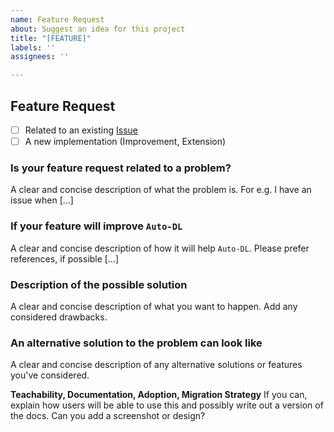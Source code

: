 ```yaml
---
name: Feature Request
about: Suggest an idea for this project
title: "[FEATURE]"
labels: ''
assignees: ''

---
```


## Feature Request

- [ ] Related to an existing [Issue](../../../issues) 
- [ ] A new implementation (Improvement, Extension) 

### Is your feature request related to a problem?

A clear and concise description of what the problem is. For e.g. I have an issue when [...]

### If your feature will improve `Auto-DL`

A clear and concise description of how it will help `Auto-DL`. Please prefer references, if possible [...]

### Description of the possible solution

A clear and concise description of what you want to happen. Add any considered drawbacks.

### An alternative solution to the problem can look like

A clear and concise description of any alternative solutions or features you've considered.

**Teachability, Documentation, Adoption, Migration Strategy**
If you can, explain how users will be able to use this and possibly write out a version of the docs.
Can you add a screenshot or design?

